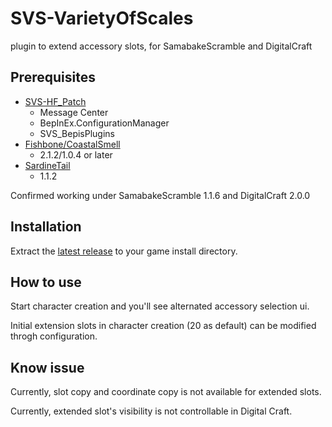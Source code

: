 # SVS-VarietyOfScales

plugin to extend accessory slots, for SamabakeScramble and DigitalCraft

## Prerequisites

- [SVS-HF_Patch](https://github.com/ManlyMarco/SVS-HF_Patch)
  - Message Center
  - BepInEx.ConfigurationManager
  - SVS_BepisPlugins
- [Fishbone/CoastalSmell](https://github.com/MaybeSamigroup/SVS-Fishbone)
  - 2.1.2/1.0.4 or later
- [SardineTail](http://github.com/MaybeSamigroup/SVS-SardineTail)
  - 1.1.2

Confirmed working under SamabakeScramble 1.1.6 and DigitalCraft 2.0.0

## Installation

Extract the [latest release](https://github.com/MaybeSamigroup/SVS-VarietyOfScales/releases/latest) to your game install directory.

## How to use

Start character creation and you'll see alternated accessory selection ui.

Initial extension slots in character creation (20 as default) can be modified throgh configuration.

## Know issue

Currently, slot copy and coordinate copy is not available for extended slots.

Currently, extended slot's visibility is not controllable in Digital Craft.
